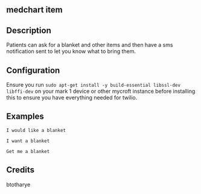 ## medchart item


## Description 
Patients can ask for a blanket and other items and then have a sms notification sent to let you know what to bring them.

## Configuration
Ensure you run `sudo apt-get install -y build-essential libssl-dev libffi-dev` on your mark 1 device or other mycroft instance before installing this to ensure you have everything needed for twilio.


## Examples 
`I would like a blanket`

`I want a blanket`

`Get me a blanket`

## Credits 
btotharye
